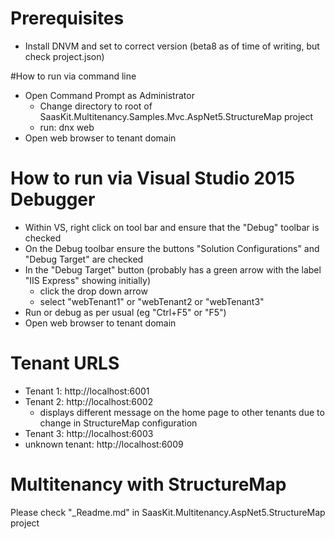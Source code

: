 # Prerequisites

- Install DNVM and set to correct version (beta8 as of time of writing, but check project.json)


#How to run via command line

- Open Command Prompt as Administrator
	- Change directory to root of SaasKit.Multitenancy.Samples.Mvc.AspNet5.StructureMap project
	- run: dnx web
- Open web browser to tenant domain


# How to run via Visual Studio 2015 Debugger

- Within VS, right click on tool bar and ensure that the "Debug" toolbar is checked
- On the Debug toolbar ensure the buttons "Solution Configurations" and "Debug Target" are checked
- In the "Debug Target" button (probably has a green arrow with the label "IIS Express" showing initially)
	- click the drop down arrow
	- select "webTenant1" or "webTenant2 or "webTenant3"
- Run or debug as per usual (eg "Ctrl+F5" or "F5")
- Open web browser to tenant domain


# Tenant URLS

- Tenant 1: http://localhost:6001
- Tenant 2: http://localhost:6002
    - displays different message on the home page to other tenants due to change in StructureMap configuration
- Tenant 3: http://localhost:6003
- unknown tenant: http://localhost:6009


# Multitenancy with StructureMap

Please check "_Readme.md" in SaasKit.Multitenancy.AspNet5.StructureMap project